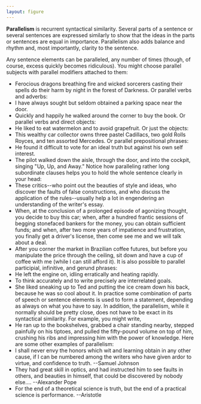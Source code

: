 ```yaml
---
layout: figure
---
```


**Parallelism** is recurrent syntactical similarity. Several parts of a sentence or several sentences are expressed similarly to show that the ideas in the parts or sentences are equal in importance. Parallelism also adds balance and rhythm and, most importantly, clarity to the sentence.

Any sentence elements can be paralleled, any number of times (though, of course, excess quickly becomes ridiculous). You might choose parallel subjects with parallel modifiers attached to them:

 - Ferocious dragons breathing fire and wicked sorcerers casting their spells do their harm by night in the forest of Darkness.
Or parallel verbs and adverbs:
 - I have always sought but seldom obtained a parking space near the door.
 - Quickly and happily he walked around the corner to buy the book.
Or parallel verbs and direct objects:
 - He liked to eat watermelon and to avoid grapefruit.
Or just the objects:
 - This wealthy car collector owns three pastel Cadillacs, two gold Rolls Royces, and ten assorted Mercedes.
Or parallel prepositional phrases:
 - He found it difficult to vote for an ideal truth but against his own self interest.
 - The pilot walked down the aisle, through the door, and into the cockpit, singing "Up, Up, and Away."
Notice how paralleling rather long subordinate clauses helps you to hold the whole sentence clearly in your head:
 - These critics--who point out the beauties of style and ideas, who discover the faults of false constructions, and who discuss the application of the rules--usually help a lot in engendering an understanding of the writer's essay.
 - When, at the conclusion of a prolonged episode of agonizing thought, you decide to buy this car; when, after a hundred frantic sessions of begging stonefaced bankers for the money, you can obtain sufficient funds; and when, after two more years of impatience and frustration, you finally get a driver's license, then come see me and we will talk about a deal.
 - After you corner the market in Brazilian coffee futures, but before you manipulate the price through the ceiling, sit down and have a cup of coffee with me (while I can still afford it).
It is also possible to parallel participial, infinitive, and gerund phrases:
 - He left the engine on, idling erratically and heating rapidly.
 - To think accurately and to write precisely are interrelated goals.
 - She liked sneaking up to Ted and putting the ice cream down his back, because he was so cool about it.
In practice some combination of parts of speech or sentence elements is used to form a statement, depending as always on what you have to say. In addition, the parallelism, while it normally should be pretty close, does not have to be exact in its syntactical similarity. For example, you might write,
 - He ran up to the bookshelves, grabbed a chair standing nearby, stepped painfully on his tiptoes, and pulled the fifty-pound volume on top of him, crushing his ribs and impressing him with the power of knowledge.
Here are some other examples of parallelism:
 - I shall never envy the honors which wit and learning obtain in any other cause, if I can be numbered among the writers who have given ardor to virtue, and confidence to truth. --Samuel Johnson
 - They had great skill in optics, and had instructed him to see faults in others, and beauties in himself, that could be discovered by nobody else.... --Alexander Pope
 - For the end of a theoretical science is truth, but the end of a practical science is performance. --Aristotle